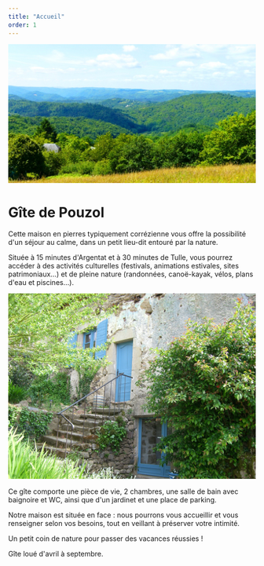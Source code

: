 ```yaml
---
title: "Accueil"
order: 1
---
```

![Paysage corrèze](/images/paysage.jpg)


# Gîte de Pouzol


Cette maison en pierres typiquement corrézienne vous offre la possibilité d'un séjour au calme, dans un petit lieu-dit entouré par la nature. 

Située à 15 minutes d'Argentat et à 30 minutes de Tulle, vous pourrez accéder à des activités culturelles (festivals, animations estivales, sites patrimoniaux...) et de pleine nature (randonnées, canoë-kayak, vélos, plans d'eau et piscines...).

![Extérieur du gîte](/images/ext.JPG)


Ce gîte comporte une pièce de vie, 2 chambres, une salle de bain avec baignoire et WC, ainsi que d'un jardinet et une place de parking.

Notre maison est située en face : nous pourrons vous accueillir et vous renseigner selon vos besoins, tout en veillant à préserver votre intimité.

Un petit coin de nature pour passer des vacances réussies !

Gîte loué d'avril à septembre. 